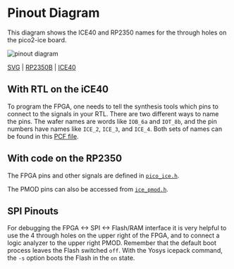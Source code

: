 # Pinout Diagram

This diagram shows the ICE40 and RP2350 names for the through holes on the pico2-ice board. 

![pinout diagram](pinout.svg)

[SVG](pinout.svg)
| [RP2350B](https://www.raspberrypi.com/documentation/pico-sdk/hardware.html#autotoc_md0)
| [ICE40](https://www.latticesemi.com/view_document?document_id=51971)

## With RTL on the iCE40

To program the FPGA, one needs to tell the synthesis tools which pins to connect to the signals in your RTL.  There are two different ways to name the pins.   The wafer names are words like `IOB_6a` and `IOT_8b`, and the pin numbers have names like `ICE_2`, `ICE_3`, and `ICE_4`.
Both sets of names can be found in this [PCF file](https://github.com/tinyvision-ai-inc/pico-ice-sdk/blob/main/rtl/pico_ice.pcf).

## With code on the RP2350

The FPGA pins and other signals are defined in [`pico_ice.h`](https://github.com/tinyvision-ai-inc/pico-ice-sdk/blob/pico2-ice_develop/include/boards/pico2_ice.h).

The PMOD pins can also be accessed from
[`ice_pmod.h`](https://github.com/tinyvision-ai-inc/pico-ice-sdk/blob/pico2-ice_develop/include/ice_pmod.h).

## SPI Pinouts 

For debugging the FPGA <-> SPI <-> Flash/RAM interface it is very helpful to use the 4 through holes on the upper right of the FPGA, and to connect a logic analyzer to the upper right PMOD.
Remember that the default boot process leaves the Flash switched ``off``.
With the Yosys icepack command, the ``-s`` option boots the Flash in the ``on`` state.
